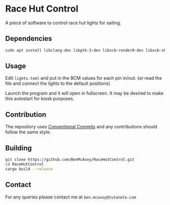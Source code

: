 # Race Hut Control

A piece of software to control race hut lights for sailing.

## Dependencies

```bash
sudo apt install libclang-dev libgtk-3-dev libxcb-render0-dev libxcb-shape0-dev libxcb-xfixes0-dev libxkbcommon-dev libssl-dev
```

## Usage

Edit `lights.toml` and put in the BCM values for each pin in/out. (or read the file and connect the lights to the default positions)

Launch the program and it will open in fullscreen. It may be desired to make this autostart for kiosk purposes. 

## Contribution

The repository uses [Conventional Commits](https://conventionalcommits.org) and any contributions should follow the same style.

## Building

```bash
git clone https://github.com/BenMcAvoy/RaceHutControl.git
cd RaceHutControl
cargo build --release
```

## Contact

For any queries please contact me at `ben.mcavoy@tutanota.com`
